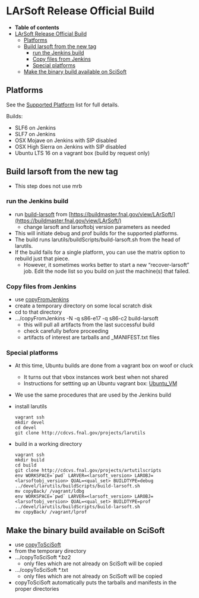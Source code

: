 LArSoft Release Official Build
==================================================================

-   **Table of contents**
-   [LArSoft Release Official Build](#LArSoft-Release-Official-Build)
    -   [Platforms](#Platforms)
    -   [Build larsoft from the new tag](#Build-larsoft-from-the-new-tag)
        -   [run the Jenkins build](#run-the-Jenkins-build)
        -   [Copy files from Jenkins](#Copy-files-from-Jenkins)
        -   [Special platforms](#Special-platforms)
    -   [Make the binary build available on SciSoft](#Make-the-binary-build-available-on-SciSoft)

Platforms
------------------------

See the [Supported Platform](Supported_platforms) list for full details.

Builds:

-   SLF6 on Jenkins
-   SLF7 on Jenkins
-   OSX Mojave on Jenkins with SIP disabled
-   OSX High Sierra on Jenkins with SIP disabled
-   Ubuntu LTS 16 on a vagrant box (build by request only)

Build larsoft from the new tag
------------------------------------------------------------------

-   This step does not use mrb

### run the Jenkins build

-   run [build-larsoft](https://buildmaster.fnal.gov/buildmaster/view/LArSoft/job/build-larsoft/) from [https://buildmaster.fnal.gov/view/LArSoft/](https://buildmaster.fnal.gov/view/LArSoft/)
    -   change larsoft and larsoftobj version parameters as needed
-   This will initiate debug and prof builds for the supported platforms.
-   The build runs larutils/buildScripts/build-larsoft.sh from the head of larutils.
-   If the build fails for a single platform, you can use the matrix option to rebuild just that piece.
    -   However, it sometimes works better to start a new “recover-larsoft” job. Edit the node list so you build on just the machine(s) that failed.

### Copy files from Jenkins

-   use [copyFromJenkins](http://scisoft.fnal.gov/scisoft/bundles/tools/copyFromJenkins)
-   create a temporary directory on some local scratch disk
-   cd to that directory
-   …/copyFromJenkins -N -q s86-e17 -q s86-c2 build-larsoft
    -   this will pull all artifacts from the last successful build
    -   check carefully before proceeding
    -   artifacts of interest are tarballs and _MANIFEST.txt files

### Special platforms

-   At this time, Ubuntu builds are done from a vagrant box on woof or cluck
    -   It turns out that vbox instances work best when not shared
    -   Instructions for settting up an Ubuntu vagrant box: [Ubuntu_VM](https://cdcvs.fnal.gov/redmine/projects/ubuntu-vm/wiki/Ubuntu_VM)
-   We use the same procedures that are used by the Jenkins build
-   install larutils

        vagrant ssh
        mkdir devel
        cd devel
        git clone http://cdcvs.fnal.gov/projects/larutils

-   build in a working directory

        vagrant ssh
        mkdir build
        cd build
        git clone http://cdcvs.fnal.gov/projects/artutilscripts
        env WORKSPACE=`pwd` LARVER=<larsoft_version> LAROBJ=<larsoftobj_version> QUAL=<qual_set> BUILDTYPE=debug ../devel/larutils/buildScripts/build-larsoft.sh
        mv copyBack/ /vagrant/ldbg
        env WORKSPACE=`pwd` LARVER=<larsoft_version> LAROBJ=<larsoftobj_version> QUAL=<qual_set> BUILDTYPE=prof ../devel/larutils/buildScripts/build-larsoft.sh
        mv copyBack/ /vagrant/lprof

Make the binary build available on SciSoft
------------------------------------------------------------------------------------------

-   use [copyToSciSoft](http://scisoft.fnal.gov/scisoft/bundles/tools/copyToSciSoft)
-   from the temporary directory
-   …/copyToSciSoft \*.bz2
    -   only files which are not already on SciSoft will be copied
-   …/copyToSciSoft \*.txt
    -   only files which are not already on SciSoft will be copied
-   copyToSciSoft automatically puts the tarballs and manifests in the proper directories
